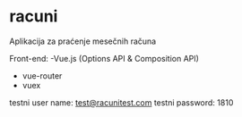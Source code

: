 # racuni

Aplikacija za praćenje mesečnih računa

Front-end:
  -Vue.js (Options API & Composition API)
  - vue-router
  - vuex
  
  testni user name: test@racunitest.com
  testni password: 1810
